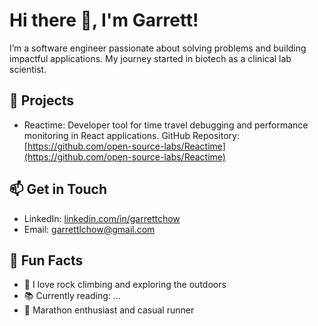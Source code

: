 # Hi there 👋, I'm Garrett!

I’m a software engineer passionate about solving problems and building impactful applications. My journey started in biotech as a clinical lab scientist.

## 🚧 Projects
- Reactime: Developer tool for time travel debugging and performance monitoring in React applications. GitHub Repository: [https://github.com/open-source-labs/Reactime](https://github.com/open-source-labs/Reactime)

## 📫 Get in Touch
- LinkedIn: [linkedin.com/in/garrettchow](https://linkedin.com/in/garrettchow)
- Email: [garrettlchow@gmail.com](mailto:garrettlchow@gmail.com)

  
## 🎉 Fun Facts
- 🧗 I love rock climbing and exploring the outdoors
- 📚 Currently reading: ...
- 🏃 Marathon enthusiast and casual runner
